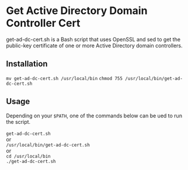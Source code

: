 # Get Active Directory Domain Controller Cert

get-ad-dc-cert.sh is a Bash script that uses OpenSSL and sed to get the public-key certificate of one or more Active Directory domain controllers.

## Installation
```mv get-ad-dc-cert.sh /usr/local/bin```
```chmod 755 /usr/local/bin/get-ad-dc-cert.sh```

## Usage
Depending on your ```$PATH```, one of the commands below can be ued to run the script.<br/><br/>
```get-ad-dc-cert.sh```
<br/>or<br/>
```/usr/local/bin/get-ad-dc-cert.sh```
<br/>or<br/>
```cd /usr/local/bin```
<br/>
```./get-ad-dc-cert.sh```



